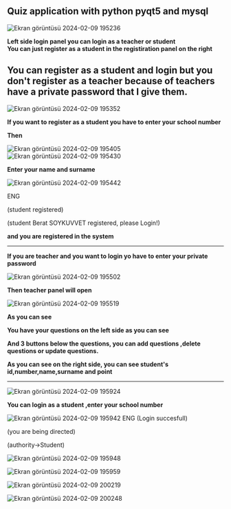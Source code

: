**Quiz application with python pyqt5 and mysql**
-------------------------------------------------------------------------------------------------

![Ekran görüntüsü 2024-02-09 195236](https://github.com/soykuvvetberat34/QuizApp_with_python_pyqt5_mysql/assets/69586522/aa8494cd-f2ed-47bc-962b-2c610ef3044f)


**Left side login panel you can login as a teacher or student**   
**You can just register as a student in the registiration panel on the right**

**You can register as a student and login but you don't register as a teacher because of teachers have a private password that I give them.**
-------------------------------------------------------------------------------------------------



![Ekran görüntüsü 2024-02-09 195352](https://github.com/soykuvvetberat34/QuizApp_with_python_pyqt5_mysql/assets/69586522/b6d58348-0026-4e0d-991c-9db2660b156c)


**If you want to register as a student you have to enter your school number**

**Then**


![Ekran görüntüsü 2024-02-09 195405](https://github.com/soykuvvetberat34/QuizApp_with_python_pyqt5_mysql/assets/69586522/ab563678-e176-4873-8db5-d7265b2ca294)                                           ![Ekran görüntüsü 2024-02-09 195430](https://github.com/soykuvvetberat34/QuizApp_with_python_pyqt5_mysql/assets/69586522/8b25bcdb-8e9b-4a84-bf43-399735cef4cc)

**Enter your name and surname**

![Ekran görüntüsü 2024-02-09 195442](https://github.com/soykuvvetberat34/QuizApp_with_python_pyqt5_mysql/assets/69586522/dddd6d5c-a1d4-41e9-93e9-1665123bd541)


ENG

(student registered)

(student Berat SOYKUVVET registered, please Login!)

**and you are registered in the system**

-------------------------------------------------------------------------------------------------

**If you are teacher and you want to login yo have to enter your private password**


![Ekran görüntüsü 2024-02-09 195502](https://github.com/soykuvvetberat34/QuizApp_with_python_pyqt5_mysql/assets/69586522/94c47d62-9b85-4337-808e-5123803f51bc)

**Then teacher panel will open**



![Ekran görüntüsü 2024-02-09 195519](https://github.com/soykuvvetberat34/QuizApp_with_python_pyqt5_mysql/assets/69586522/abf173f3-bc64-4acd-b316-628e59688620)

**As you can see**

**You have your questions on the left side as you can see**

**And 3 buttons below the questions, you can add questions ,delete questions or update questions.**

**As you can see on the right side, you can see student's id,number,name,surname and point**

------------------------------------------------------------------------------------

![Ekran görüntüsü 2024-02-09 195924](https://github.com/soykuvvetberat34/QuizApp_with_python_pyqt5_mysql/assets/69586522/242b3d5f-a940-4803-888c-a972665aef27)


**You can login as a student ,enter your school number**


![Ekran görüntüsü 2024-02-09 195942](https://github.com/soykuvvetberat34/QuizApp_with_python_pyqt5_mysql/assets/69586522/a735e5f9-24ab-4792-99ff-927725b79082)
ENG
(Login succesfull)

(you are being directed)

(authority->Student)

![Ekran görüntüsü 2024-02-09 195948](https://github.com/soykuvvetberat34/QuizApp_with_python_pyqt5_mysql/assets/69586522/207e71a9-7bb6-489f-8d9e-ad3743b67aa8)


![Ekran görüntüsü 2024-02-09 195959](https://github.com/soykuvvetberat34/QuizApp_with_python_pyqt5_mysql/assets/69586522/ab00d592-9860-4797-a248-da17d541f473)


![Ekran görüntüsü 2024-02-09 200219](https://github.com/soykuvvetberat34/QuizApp_with_python_pyqt5_mysql/assets/69586522/8ddaf338-ddb8-4043-8976-7a39c47b7206)


![Ekran görüntüsü 2024-02-09 200248](https://github.com/soykuvvetberat34/QuizApp_with_python_pyqt5_mysql/assets/69586522/2e46c50c-a93e-43b3-90b1-90c6b5f482eb)

